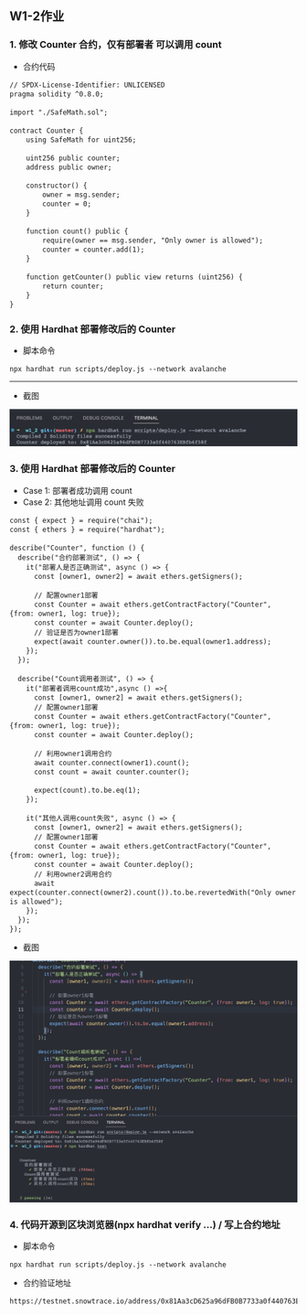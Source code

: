 ## W1-2作业

### 1. 修改 Counter 合约，仅有部署者 可以调用 count
* 合约代码
```
// SPDX-License-Identifier: UNLICENSED
pragma solidity ^0.8.0;

import "./SafeMath.sol";

contract Counter {
    using SafeMath for uint256;

    uint256 public counter;
    address public owner;

    constructor() {
        owner = msg.sender;
        counter = 0;
    }

    function count() public {
        require(owner == msg.sender, "Only owner is allowed");
        counter = counter.add(1);
    }

    function getCounter() public view returns (uint256) {
        return counter;
    }
}
```

### 2. 使用 Hardhat 部署修改后的 Counter
* 脚本命令
```
npx hardhat run scripts/deploy.js --network avalanche
```
---
* 截图
<p align="center">
  <img src="./images/deploy.png">
</p>

### 3. 使用 Hardhat 部署修改后的 Counter
 * Case 1: 部署者成功调用 count 
 * Case 2: 其他地址调用 count 失败
```
const { expect } = require("chai");
const { ethers } = require("hardhat");

describe("Counter", function () {
  describe("合约部署测试", () => {
    it("部署人是否正确测试", async () => {
      const [owner1, owner2] = await ethers.getSigners();

      // 配置owner1部署
      const Counter = await ethers.getContractFactory("Counter", {from: owner1, log: true});
      const counter = await Counter.deploy();
      // 验证是否为owner1部署
      expect(await counter.owner()).to.be.equal(owner1.address);
    });
  });

  describe("Count调用者测试", () => {
    it("部署者调用count成功",async () =>{
      const [owner1, owner2] = await ethers.getSigners();
      // 配置owner1部署
      const Counter = await ethers.getContractFactory("Counter", {from: owner1, log: true});
      const counter = await Counter.deploy();

      // 利用owner1调用合约
      await counter.connect(owner1).count();
      const count = await counter.counter();

      expect(count).to.be.eq(1);
    });

    it("其他人调用count失败", async () => {
      const [owner1, owner2] = await ethers.getSigners();
      // 配置owner1部署
      const Counter = await ethers.getContractFactory("Counter", {from: owner1, log: true});
      const counter = await Counter.deploy();
      // 利用owner2调用合约
      await expect(counter.connect(owner2).count()).to.be.revertedWith("Only owner is allowed");
    });
  });
});
```
* 截图
<p align="center">
  <img src="./images/test.png">
</p>

### 4. 代码开源到区块浏览器(npx hardhat verify ...) / 写上合约地址
* 脚本命令
```
npx hardhat run scripts/deploy.js --network avalanche
```
* 合约验证地址
```
https://testnet.snowtrace.io/address/0x81Aa3cD625a96dFB0B7733a0f440763EBfb6f58f

```